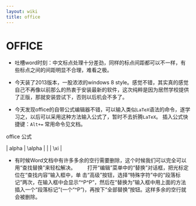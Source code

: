 ```yaml
---
layout: wiki
title: office
---
```


# OFFICE

- 吐槽word时刻：中文标点处理十分差劲，同样的标点间距都可以不一样，有些标点之间的间距明显不合理，难看之极。

- 今天装了2013版本，一股浓浓的windows 8 style。感觉不错，其实真的感觉自己不再像以前那么的热衷于安装最新的软件，这次纯粹是因为居然学校提供了正版，那就安装尝试下，否则以后机会不多了。

- 今天发现office的自带公式编辑器不错，可以输入类似`LaTeX`语法的命令，遂学习之，以后可以采用这种方法输入公式了，暂时不去折腾`LaTeX`。
插入公式快捷键：`Alt+=`
常用命令见文档。

office 公式

| alpha | \alpha |
|       | \xi    |


- 有时候Word文档中有许多多余的空行需要删除，这个时候我们可以完全可以用“查找替换”来轻松解决。
　　打开“编辑”菜单中的“替换”对话框，把光标定位在“查找内容”输入框中，单
 击“高级”按钮，选择“特殊字符”中的“段落标记”两次，在输入框中会显示“^P^P”，然后在“替换为”输入框中用上面的方法插入一个“段落标记”(一个“^P”)，再按下“全部替换”按钮。这样多余的空行就会被删除。